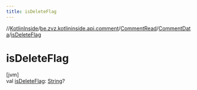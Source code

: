 ```yaml
---
title: isDeleteFlag
---
```

//[KotlinInside](../../../../index.html)/[be.zvz.kotlininside.api.comment](../../index.html)/[CommentRead](../index.html)/[CommentData](index.html)/[isDeleteFlag](is-delete-flag.html)



# isDeleteFlag



[jvm]\
val [isDeleteFlag](is-delete-flag.html): [String](https://kotlinlang.org/api/latest/jvm/stdlib/kotlin/-string/index.html)?




